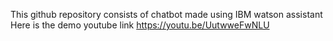 This github repository consists of chatbot made using IBM watson assistant
Here is the demo youtube link
https://youtu.be/UutwweFwNLU
